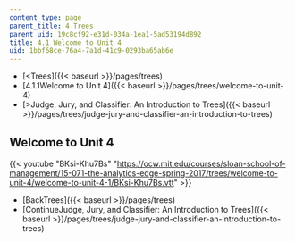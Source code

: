 ```yaml
---
content_type: page
parent_title: 4 Trees
parent_uid: 19c8cf92-e31d-034a-1ea1-5ad53194d892
title: 4.1 Welcome to Unit 4
uid: 1bbf68ce-76a4-7a1d-41c9-0293ba65ab6e
---
```


*   [<Trees]({{< baseurl >}}/pages/trees)
*   [4.1.1Welcome to Unit 4]({{< baseurl >}}/pages/trees/welcome-to-unit-4)
*   [\>Judge, Jury, and Classifier: An Introduction to Trees]({{< baseurl >}}/pages/trees/judge-jury-and-classifier-an-introduction-to-trees)

Welcome to Unit 4
-----------------

{{< youtube "BKsi-Khu7Bs" "https://ocw.mit.edu/courses/sloan-school-of-management/15-071-the-analytics-edge-spring-2017/trees/welcome-to-unit-4/welcome-to-unit-4-1/BKsi-Khu7Bs.vtt" >}}

*   [BackTrees]({{< baseurl >}}/pages/trees)
*   [ContinueJudge, Jury, and Classifier: An Introduction to Trees]({{< baseurl >}}/pages/trees/judge-jury-and-classifier-an-introduction-to-trees)